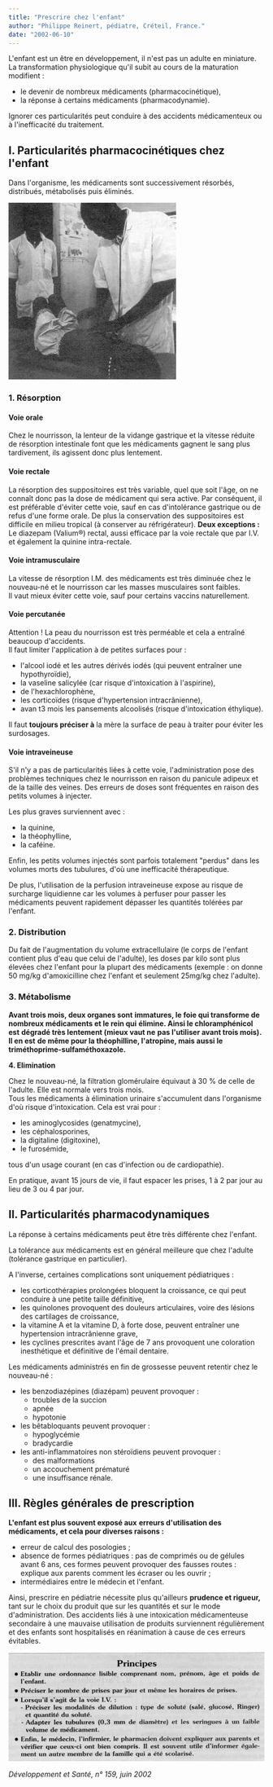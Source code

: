 ```yaml
---
title: "Prescrire chez l'enfant"
author: "Philippe Reinert, pédiatre, Créteil, France."
date: "2002-06-10"
---
```


<div class="teaser"><p>L'enfant est un être en développement, il n'est pas un adulte en miniature. La transformation physiologique qu'il subit au cours de la maturation modifient :</p>
<ul>
<li>le devenir de nombreux médicaments (pharmacocinétique),</li>
<li>la réponse à certains médicaments (pharmacodynamie).</li>
</ul>
<p>Ignorer ces particularités peut conduire à des accidents médicamenteux ou à l'inefficacité du traitement.</p></div>

## I. Particularités pharmacocinétiques chez l'enfant

Dans l'organisme, les médicaments sont successivement résorbés, distribués, métabolisés puis éliminés.

![](i916-1.jpg)

### 1. Résorption

#### Voie orale

Chez le nourrisson, la lenteur de la vidange gastrique et la vitesse réduite de résorption intestinale font que les médicaments gagnent le sang plus tardivement, ils agissent donc plus lentement.

#### Voie rectale

La résorption des suppositoires est très variable, quel que soit l'âge, on ne connaît donc pas la dose de médicament qui sera active. Par conséquent, il est préférable d'éviter cette voie, sauf en cas d'intolérance gastrique ou de refus d'une forme orale. De plus la conservation des suppositoires est difficile en milieu tropical (à conserver au réfrigérateur). **Deux exceptions :** Le diazepam (Valium®) rectal, aussi efficace par la voie rectale que par I.V. et également la quinine intra-rectale.

#### Voie intramusculaire

La vitesse de résorption I.M. des médicaments est très diminuée chez le nouveau-né et le nourrisson car les masses musculaires sont faibles.  
Il vaut mieux éviter cette voie, sauf pour certains vaccins naturellement.

#### Voie percutanée

Attention ! La peau du nourrisson est très perméable et cela a entraîné beaucoup d'accidents.  
Il faut limiter l'application à de petites surfaces pour :

- l'alcool iodé et les autres dérivés iodés (qui peuvent entraîner une hypothyroïdie),
- la vaseline salicylée (car risque d'intoxication à l'aspirine),
- de l'hexachlorophène,
- les corticoïdes (risque d'hypertension intracrânienne),
- avan t3 mois les pansements alcoolisés (risque d'intoxication éthylique).

Il faut **toujours préciser à** la mère la surface de peau à traiter pour éviter les surdosages.

#### Voie intraveineuse

S'il n'y a pas de particularités liées à cette voie, l'administration pose des problèmes techniques chez le nourrisson en raison du panicule adipeux et de la taille des veines. Des erreurs de doses sont fréquentes en raison des petits volumes à injecter.

Les plus graves surviennent avec :

- la quinine,
- la théophylline,
- la caféine.

Enfin, les petits volumes injectés sont parfois totalement "perdus" dans les volumes morts des tubulures, d'où une inefficacité thérapeutique.

De plus, l'utilisation de la perfusion intraveineuse expose au risque de surcharge liquidienne car les volumes à perfuser pour passer les médicaments peuvent rapidement dépasser les quantités tolérées par l'enfant.

### 2. Distribution

Du fait de l'augmentation du volume extracellulaire (le corps de l'enfant contient plus d'eau que celui de l'adulte), les doses par kilo sont plus élevées chez l'enfant pour la plupart des médicaments (exemple : on donne 50 mg/kg d'amoxicilline chez l'enfant et seulement 25mg/kg chez l'adulte).

### 3. Métabolisme

**Avant trois mois, deux organes sont** **immatures, le foie qui transforme de** **nombreux médicaments et le rein qui** **élimine. Ainsi le chloramphénicol est** **dégradé très lentement (mieux vaut ne** **pas l'utiliser avant trois mois). Il en est** **de même pour la théophilline, l'atropine, mais aussi le triméthoprime-sulfaméthoxazole.**

**4. Elimination**

Chez le nouveau-né, la filtration glomérulaire équivaut à 30 % de celle de l'adulte. Elle est normale vers trois mois.  
Tous les médicaments à élimination urinaire s'accumulent dans l'organisme d'où risque d'intoxication. Cela est vrai pour :

- les aminoglycosides (genatmycine),
- les céphalosporines,
- la digitaline (digitoxine),
- le furosémide,

tous d'un usage courant (en cas d'infection ou de cardiopathie).

En pratique, avant 15 jours de vie, il faut espacer les prises, 1 à 2 par jour au lieu de 3 ou 4 par jour.

## Il. Particularités pharmacodynamiques

La réponse à certains médicaments peut être très différente chez l'enfant.

La tolérance aux médicaments est en général meilleure que chez l'adulte (tolérance gastrique en particulier).

A l'inverse, certaines complications sont uniquement pédiatriques :

- les corticothérapies prolongées bloquent la croissance, ce qui peut conduire à une petite taille définitive,
- les quinolones provoquent des douleurs articulaires, voire des lésions des cartilages de croissance,
- la vitamine A et la vitamine D, à forte dose, peuvent entraîner une hypertension intracrânienne grave,
- les cyclines prescrites avant l'âge de 7 ans provoquent une coloration inesthétique et définitive de l'émail dentaire.

Les médicaments administrés en fin de grossesse peuvent retentir chez le nouveau-né :

- les benzodiazépines (diazépam) peuvent provoquer :
  - troubles de la succion
  - apnée
  - hypotonie
- les bêtabloquants peuvent provoquer :
  - hypoglycémie
  - bradycardie
- les anti-inflammatoires non stéroïdiens peuvent provoquer :
  - des malformations
  - un accouchement prématuré
  - une insuffisance rénale.

## III. Règles générales de prescription

**L'enfant est plus souvent exposé aux** **erreurs d'utilisation des médicaments,** **et cela pour diverses raisons :**

- erreur de calcul des posologies ;
- absence de formes pédiatriques : pas de comprimés ou de gélules avant 6 ans, ces formes peuvent provoquer des fausses routes : explique aux parents comment les écraser ou les ouvrir ;
- intermédiaires entre le médecin et l'enfant.

Ainsi, prescrire en pédiatrie nécessite plus qu'ailleurs **prudence et rigueur,** tant sur le choix du produit que sur les quantités et sur le mode d'administration. Des accidents liés à une intoxication médicamenteuse secondaire à une mauvaise utilisation de produits surviennent régulièrement et des enfants sont hospitalisés en réanimation à cause de ces erreurs évitables.

![](i916-2.jpg)

*Développement et Santé, n° 159, juin 2002*

